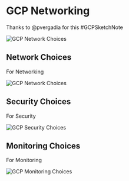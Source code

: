 # GCP Networking

Thanks to @pvergadia for this #GCPSketchNote

![GCP Network Choices](https://github.com/lynnlangit/gcp-essentials/blob/master/7_sample_data/images/networking-sketchnote.png)


## Network Choices

For Networking

![GCP Network Choices](https://github.com/lynnlangit/gcp-essentials/blob/master/7_sample_data/images/networking-choices.png)

## Security Choices

For Security

![GCP Security Choices](https://github.com/lynnlangit/gcp-essentials/blob/master/7_sample_data/images/security-choices.png)

## Monitoring Choices

For Monitoring

![GCP Monitoring Choices](https://github.com/lynnlangit/gcp-essentials/blob/master/7_sample_data/images/monitoring-choices.png)

